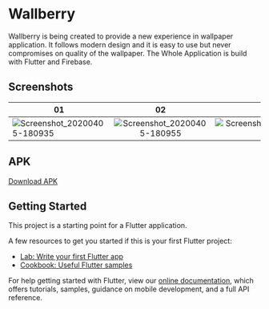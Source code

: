 # Wallberry

Wallberry is being created to provide a new experience in wallpaper application. It follows modern design and it is easy to use but never compromises on quality of the wallpaper. The Whole Application is build with Flutter and Firebase.

## Screenshots


| 01        | 02           | 03  |
| ------------- |:-------------:| -----:|
| ![Screenshot_20200405-180935](https://user-images.githubusercontent.com/21126965/78498754-d9f1df00-7769-11ea-9602-7246e7967151.png)      | ![Screenshot_20200405-180955](https://user-images.githubusercontent.com/21126965/78498757-de1dfc80-7769-11ea-9b41-0b5225691dc0.png) | ![Screenshot_20200405-181001](https://user-images.githubusercontent.com/21126965/78498760-dfe7c000-7769-11ea-8664-a7bb3775f4d5.png) |


## APK
<a download="custom-filename.jpg" href="/releaseinfo/app-release.apk" title="ImageName">Download APK</a>

## Getting Started

This project is a starting point for a Flutter application.

A few resources to get you started if this is your first Flutter project:

- [Lab: Write your first Flutter app](https://flutter.dev/docs/get-started/codelab)
- [Cookbook: Useful Flutter samples](https://flutter.dev/docs/cookbook)

For help getting started with Flutter, view our
[online documentation](https://flutter.dev/docs), which offers tutorials,
samples, guidance on mobile development, and a full API reference.
